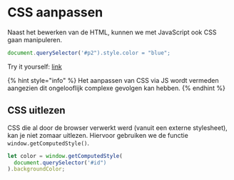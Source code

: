 # CSS aanpassen

Naast het bewerken van de HTML, kunnen we met JavaScript ook CSS gaan manipuleren.

```javascript
document.querySelector('#p2").style.color = "blue";
```

Try it yourself: [link](https://www.w3schools.com/js/tryit.asp?filename=tryjs_change_style)

{% hint style="info" %}
Het aanpassen van CSS via JS wordt vermeden aangezien dit ongelooflijk complexe gevolgen kan hebben.
{% endhint %}

## CSS uitlezen

CSS die al door de browser verwerkt werd (vanuit een externe stylesheet), kan je niet zomaar uitlezen. Hiervoor gebruiken we de functie `window.getComputedStyle()`.

```js
let color = window.getComputedStyle(
  document.querySelector('#id")
).backgroundColor;
```
